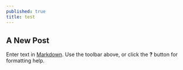 ```yaml
---
published: true
title: test
---
```


## A New Post

Enter text in [Markdown](http://daringfireball.net/projects/markdown/). Use the toolbar above, or click the **?** button for formatting help.
